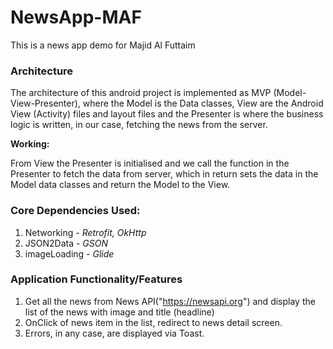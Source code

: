 # NewsApp-MAF
This is a news app demo for Majid Al Futtaim

### Architecture

The architecture of this android project is implemented as MVP (Model-View-Presenter), where the Model is the Data classes, View are the Android View (Activity) files and layout files and the Presenter is where the business logic is written, in our case, fetching the news from the server.

**Working:**

From View the Presenter is initialised and we call the function in the Presenter to fetch the data from server, which in return sets the data in the Model data classes and return the Model to the View.


### Core Dependencies Used:

1. Networking - *Retrofit, OkHttp* <br />
2. JSON2Data - *GSON* <br />
3. imageLoading - *Glide*


### Application Functionality/Features

1. Get all the news from News API("https://newsapi.org") and display the list of the news with image and title (headline)
2. OnClick of news item in the list, redirect to news detail screen.
3. Errors, in any case, are displayed via Toast.
